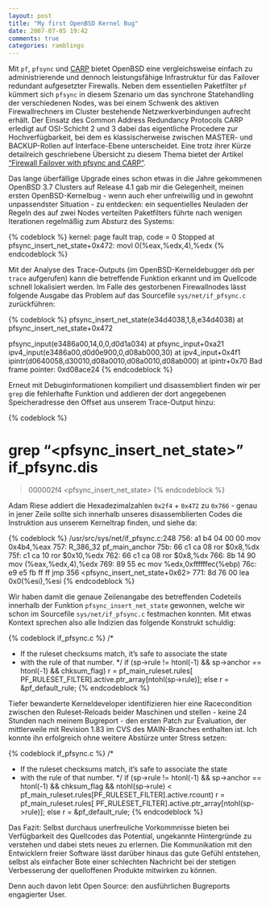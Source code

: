 ```yaml
---
layout: post
title: "My first OpenBSD Kernel Bug"
date: 2007-07-05 19:42
comments: true
categories: ramblings
---
```


Mit `pf`, `pfsync` und [CARP](http://en.wikipedia.org/wiki/Common_Address_Redundancy_Protocol "Wikipedia: Common Address Redundancy Protocol") bietet OpenBSD eine vergleichsweise einfach zu administrierende und dennoch leistungsfähige Infrastruktur für das Failover redundant aufgesetzter Firewalls. Neben dem essentiellen Paketfilter `pf` kümmert sich `pfsync` in diesem Szenario um das synchrone Statehandling der verschiedenen Nodes, was bei einem Schwenk des aktiven Firewallrechners im Cluster bestehende Netzwerkverbindungen aufrecht erhält. Der Einsatz des Common Address Redundancy Protocols CARP erledigt auf OSI-Schicht 2 und 3 dabei das eigentliche Procedere zur Hochverfügbarkeit, bei dem es klassischerweise zwischen MASTER- und BACKUP-Rollen auf Interface-Ebene unterscheidet. Eine trotz ihrer Kürze detailreich geschriebene Übersicht zu diesem Thema bietet der Artikel [“Firewall Failover with pfsync and CARP”](http://www.countersiege.com/doc/pfsync-carp/).

Das lange überfällige Upgrade eines schon etwas in die Jahre gekommenen OpenBSD 3.7 Clusters auf Release 4.1 gab mir die Gelegenheit, meinen ersten OpenBSD-Kernelbug - wenn auch eher unfreiwillig und in gewohnt unpassendster Situation - zu entdecken: ein sequentielles Neuladen der Regeln des auf zwei Nodes verteilten Paketfilters führte nach wenigen Iterationen regelmäßig zum Absturz des Systems:

{% codeblock %}
kernel: page fault trap, code = 0
Stopped at	pfsync_insert_net_state+0x472:	movl	0(%eax,%edx,4),%edx
{% endcodeblock %}

Mit der Analyse des Trace-Outputs (im OpenBSD-Kerneldebugger `ddb` per `trace` aufgerufen) kann die betreffende Funktion erkannt und im Quellcode schnell lokalisiert werden. Im Falle des gestorbenen Firewallnodes lässt folgende Ausgabe das Problem auf das Sourcefile `sys/net/if_pfsync.c` zurückführen:

{% codeblock %}
pfsync_insert_net_state(e34d4038,1,8,e34d4038) at pfsync_insert_net_state+0x472

pfsync_input(e3486a00,14,0,0,d0d1a034) at pfsync_input+0xa21
ipv4_input(e3486a00,d0d0e900,0,d08ab000,30) at ipv4_input+0x4f1
ipintr(d0640058,d30010,d08a0010,d08a0010,d08ab000) at ipintr+0x70
Bad frame pointer: 0xd08ace24
{% endcodeblock %}

Erneut mit Debuginformationen kompiliert und disassembliert finden wir per `grep` die fehlerhafte Funktion und addieren der dort angegebenen Speicheradresse den Offset aus unserem Trace-Output hinzu:

{% codeblock %}
# grep “<pfsync_insert_net_state>” if_pfsync.dis
> 000002f4 <pfsync_insert_net_state>
{% endcodeblock %}

Adam Riese addiert die Hexadezimalzahlen `0x2f4` + `0x472` zu `0x766` - genau in jener Zeile sollte sich innerhalb unseres disassemblierten Codes die Instruktion aus unserem Kerneltrap finden, und siehe da:

{% codeblock %}
/usr/src/sys/net/if_pfsync.c:248
      756:       a1 b4 04 00 00          mov    0x4b4,%eax
      757:       R_386_32   pf_main_anchor
      75b:       66 c1 ca 08             ror    $0x8,%dx
      75f:       c1 ca 10                ror    $0x10,%edx
      762:       66 c1 ca 08             ror    $0x8,%dx
      766:       8b 14 90                mov    (%eax,%edx,4),%edx
      769:       89 55 ec                mov    %edx,0xffffffec(%ebp)
      76c:       e9 e5 fb ff ff          jmp    356 <pfsync_insert_net_state+0x62>
      771:       8d 76 00                lea    0x0(%esi),%esi
{% endcodeblock %}      

Wir haben damit die genaue Zeilenangabe des betreffenden Codeteils innerhalb der Funktion `pfsync_insert_net_state` gewonnen, welche wir schon im Sourcefile `sys/net/if_pfsync.c` festmachen konnten. Mit etwas Kontext sprechen also alle Indizien das folgende Konstrukt schuldig:

{% codeblock if_pfsync.c %}
/*
* If the ruleset checksums match, it’s safe to associate the state
* with the rule of that number.
*/
if (sp->rule != htonl(-1) && sp->anchor == htonl(-1) && chksum_flag)
        r = pf_main_ruleset.rules[
            PF_RULESET_FILTER].active.ptr_array[ntohl(sp->rule)];
else
        r = &pf_default_rule;
{% endcodeblock %}

Tiefer bewanderte Kerneldeveloper identifizieren hier eine Racecondition zwischen den Ruleset-Reloads beider Maschinen und stellen - keine 24 Stunden nach meinem Bugreport - den ersten Patch zur Evaluation, der mittlerweile mit Revision 1.83 im CVS des MAIN-Branches enthalten ist. Ich konnte ihn erfolgreich ohne weitere Abstürze unter Stress setzen:

{% codeblock if_pfsync.c %}
/*
* If the ruleset checksums match, it’s safe to associate the state
* with the rule of that number.
*/
if (sp->rule != htonl(-1) && sp->anchor == htonl(-1) && chksum_flag &&
    ntohl(sp->rule) <
    pf_main_ruleset.rules[PF_RULESET_FILTER].active.rcount)
        r = pf_main_ruleset.rules[
            PF_RULESET_FILTER].active.ptr_array[ntohl(sp->rule)];
else
        r = &pf_default_rule;
{% endcodeblock %}        

Das Fazit: Selbst durchaus unerfreuliche Vorkommnisse bieten bei Verfügbarkeit des Quellcodes das Potential, ungekannte Hintergründe zu verstehen und dabei stets neues zu erlernen. Die Kommunikation mit den Entwicklern freier Software lässt darüber hinaus das gute Gefühl entstehen, selbst als einfacher Bote einer schlechten Nachricht bei der stetigen Verbesserung der quelloffenen Produkte mitwirken zu können. 

Denn auch davon lebt Open Source: den ausführlichen Bugreports engagierter User.